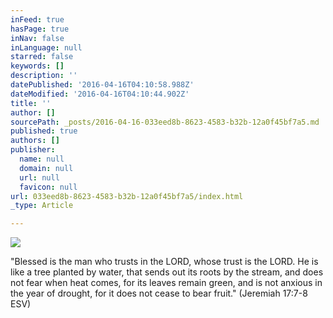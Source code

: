 ```yaml
---
inFeed: true
hasPage: true
inNav: false
inLanguage: null
starred: false
keywords: []
description: ''
datePublished: '2016-04-16T04:10:58.988Z'
dateModified: '2016-04-16T04:10:44.902Z'
title: ''
author: []
sourcePath: _posts/2016-04-16-033eed8b-8623-4583-b32b-12a0f45bf7a5.md
published: true
authors: []
publisher:
  name: null
  domain: null
  url: null
  favicon: null
url: 033eed8b-8623-4583-b32b-12a0f45bf7a5/index.html
_type: Article

---
```

![](https://the-grid-user-content.s3-us-west-2.amazonaws.com/131d373a-b3f5-436d-81a6-a360cddff154.jpg)

"Blessed is the man who trusts in the LORD,
whose trust is the LORD.
He is like a tree planted by water,
that sends out its roots by the stream,
and does not fear when heat comes,
for its leaves remain green,
and is not anxious in the year of drought,
for it does not cease to bear fruit."
(Jeremiah 17:7-8 ESV)